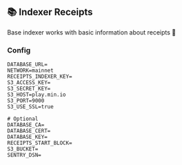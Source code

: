 ## 📚 Indexer Receipts

Base indexer works with basic information about receipts 🧾

### Config

```
DATABASE_URL=
NETWORK=mainnet
RECEIPTS_INDEXER_KEY=
S3_ACCESS_KEY=
S3_SECRET_KEY=
S3_HOST=play.min.io
S3_PORT=9000
S3_USE_SSL=true

# Optional
DATABASE_CA=
DATABASE_CERT=
DATABASE_KEY=
RECEIPTS_START_BLOCK=
S3_BUCKET=
SENTRY_DSN=
```
